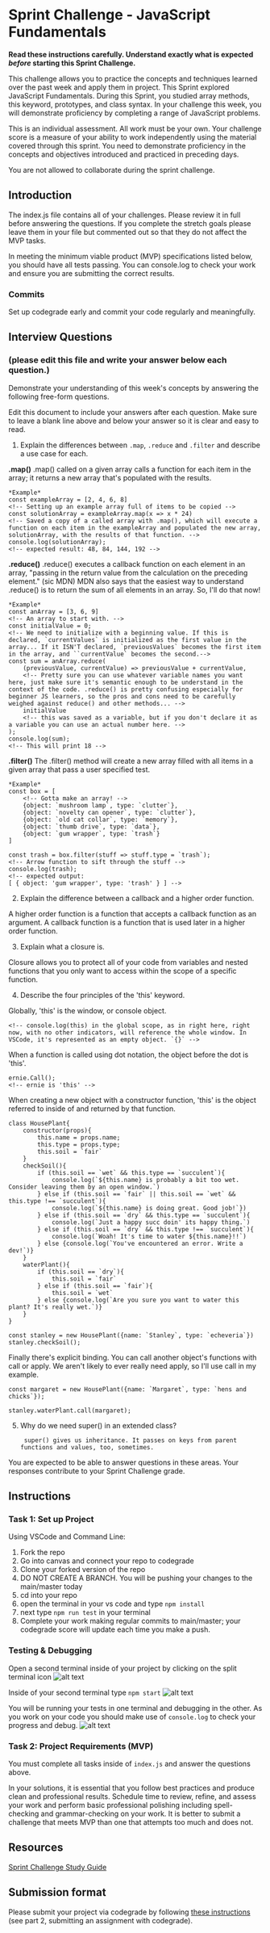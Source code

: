 # Sprint Challenge - JavaScript Fundamentals

**Read these instructions carefully. Understand exactly what is expected _before_ starting this Sprint Challenge.**

This challenge allows you to practice the concepts and techniques learned over the past week and apply them in project. This Sprint explored JavaScript Fundamentals. During this Sprint, you studied array methods, this keyword, prototypes, and class syntax. In your challenge this week, you will demonstrate proficiency by completing a range of JavaScript problems.

This is an individual assessment. All work must be your own. Your challenge score is a measure of your ability to work independently using the material covered through this sprint. You need to demonstrate proficiency in the concepts and objectives introduced and practiced in preceding days.

You are not allowed to collaborate during the sprint challenge. 

## Introduction

The index.js file contains all of your challenges. Please review it in full before answering the questions. If you complete the stretch goals please leave them in your file but commented out so that they do not affect the MVP tasks. 

In meeting the minimum viable product (MVP) specifications listed below, you should have all tests passing. You can console.log to check your work and ensure you are submitting the correct results. 

### Commits

Set up codegrade early and commit your code regularly and meaningfully. 

## Interview Questions
### (please edit this file and write your answer below each question.)
Demonstrate your understanding of this week's concepts by answering the following free-form questions.

Edit this document to include your answers after each question. Make sure to leave a blank line above and below your answer so it is clear and easy to read.

1. Explain the differences between `.map`, `.reduce` and `.filter` and describe a use case for each. 

**.map()**
.map() called on a given array calls a function for each item in the array; it returns a new array that's populated with the results.

    *Example* 
    const exampleArray = [2, 4, 6, 8]
    <!-- Setting up an example array full of items to be copied -->
    const solutionArray = exampleArray.map(x => x * 24)
    <!-- Saved a copy of a called array with .map(), which will execute a function on each item in the exampleArray and populated the new array, solutionArray, with the results of that function. -->
    console.log(solutionArray);
    <!-- expected result: 48, 84, 144, 192 -->


**.reduce()**
.reduce() executes a callback function on each element in an array, "passing in the return value from the calculation on the preceding element." (sic MDN)
MDN also says that the easiest way to understand .reduce() is to return the sum of all elements in an array. So, I'll do that now!

    *Example*
    const anArray = [3, 6, 9]
    <!-- An array to start with. -->
    const initialValue = 0;
    <!-- We need to initialize with a beginning value. If this is declared, `currentValues` is initialized as the first value in the array... If it ISN'T declared, `previousValues` becomes the first item in the array, and ``currentValue` becomes the second.-->
    const sum = anArray.reduce(
        (previousValue, currentValue) => previousValue + currentValue,
        <!-- Pretty sure you can use whatever variable names you want here, just make sure it's semantic enough to be understand in the context of the code. .reduce() is pretty confusing especially for beginner JS learners, so the pros and cons need to be carefully weighed against reduce() and other methods... -->
        initialValue
        <!-- this was saved as a variable, but if you don't declare it as a variable you can use an actual number here. -->
    );
    console.log(sum);
    <!-- This will print 18 -->

**.filter()**
The .filter() method will create a new array filled with all items in a given array that pass a user specified test.


    *Example*
    const box = [
        <!-- Gotta make an array! -->
        {object: `mushroom lamp`, type: `clutter`},
        {object: `novelty can opener`, type: `clutter`},
        {object: `old cat collar`, type: `memory`},
        {object: `thumb drive`, type: `data`},
        {object: `gum wrapper`, type: `trash`}
    ]

    const trash = box.filter(stuff => stuff.type = `trash`);
    <!-- Arrow function to sift through the stuff -->
    console.log(trash);
    <!-- expected output: 
    [ { object: 'gum wrapper', type: 'trash' } ] -->


2. Explain the difference between a callback and a higher order function.

A higher order function is a function that accepts a callback function as an argument. A callback function is a function that is used later in a higher order function.

3. Explain what a closure is.

Closure allows you to protect all of your code from variables and nested functions that you only want to access within the scope of a specific function.

4. Describe the four principles of the 'this' keyword.

Globally, 'this' is the window, or console object.

    <!-- console.log(this) in the global scope, as in right here, right now, with no other indicators, will reference the whole window. In VSCode, it's represented as an empty object. `{}` -->

When a function is called using dot notation, the object before the dot is 'this'. 

    ernie.Call();
    <!-- ernie is 'this' -->

When creating a new object with a constructor function, 'this' is the object referred to inside of and returned by that function. 

    class HousePlant{
        constructor(props){
            this.name = props.name;
            this.type = props.type;
            this.soil = `fair`
        }
        checkSoil(){
            if (this.soil == `wet` && this.type == `succulent`){
                console.log(`${this.name} is probably a bit too wet. Consider leaving them by an open window.`)
            } else if (this.soil == `fair` || this.soil == `wet` && this.type !== `succulent`){
                console.log(`${this.name} is doing great. Good job!`})
            } else if (this.soil == `dry` && this.type == `succulent`){
                console.log(`Just a happy succ doin' its happy thing.`)
            } else if (this.soil == `dry` && this.type !== `succulent`){
                console.log(`Woah! It's time to water ${this.name}!!`)
            } else {console.log(`You've encountered an error. Write a dev!`)}
        }
        waterPlant(){
            if (this.soil == `dry`){
                this.soil = `fair`
            } else if (this.soil == `fair`){
                this.soil = `wet`
            } else {console.log(`Are you sure you want to water this plant? It's really wet.`)}
        }
    }
<!-- I call this so many times here, I hope it's apparent that I understand how to use it implicitly with dot binding and with new binding. -->
    const stanley = new HousePlant({name: `Stanley`, type: `echeveria`})
    stanley.checkSoil();

Finally there's explicit binding. You can call another object's functions with call or apply. We aren't likely to ever really need apply, so I'll use call in my example.

    const margaret = new HousePlant({name: `Margaret`, type: `hens and chicks`});

    stanley.waterPlant.call(margaret);

<!-- This waters Margaret, not Stanley. -->

5. Why do we need super() in an extended class?

        super() gives us inheritance. It passes on keys from parent functions and values, too, sometimes.

You are expected to be able to answer questions in these areas. Your responses contribute to your Sprint Challenge grade. 

## Instructions

### Task 1: Set up Project

Using VSCode and Command Line:


1. Fork the repo
2. Go into canvas and connect your repo to codegrade
3. Clone your forked version of the repo
4. DO NOT CREATE A BRANCH. You will be pushing your changes to the main/master today
5. cd into your repo
6. open the terminal in your vs code and type `npm install`
7. next type `npm run test` in your terminal
8. Complete your work making regular commits to main/master; your codegrade score will update each time you make a push.


### Testing & Debugging

Open a second terminal inside of your project by clicking on the split terminal icon
![alt text](assets/split_terminal.png "Split Terminal")

Inside of your second terminal type `npm start` 
![alt text](assets/npm_start.png "type npm start")

You will be running your tests in one terminal and debugging in the other. As you work on your code you should make use of `console.log` to check your progress and debug.
![alt text](assets/tests_debug_terminal_final.png "your terminal should look like this")

### Task 2: Project Requirements (MVP)

You must complete all tasks inside of `index.js` and answer the questions above.

In your solutions, it is essential that you follow best practices and produce clean and professional results. Schedule time to review, refine, and assess your work and perform basic professional polishing including spell-checking and grammar-checking on your work. It is better to submit a challenge that meets MVP than one that attempts too much and does not.

## Resources
 
 [Sprint Challenge Study Guide](https://www.notion.so/bloomtech/Unit-1-Sprint-3-Study-Guide-033a9a00659a4ef98c12eb97e49a6110)

## Submission format

Please submit your project via codegrade by following [these instructions](https://bloomtech.notion.site/bloomtech/BloomTech-Git-Flow-Step-by-step-269f68ae3bf64eb689a8328715a179f9) (see part 2, submitting an assignment with codegrade).
